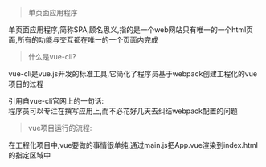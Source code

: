 > 单页面应用程序

单页面应用程序,简称SPA,顾名思义,指的是一个web网站只有唯一的一个html页面,所有的功能与交互都在唯一的一个页面内完成

> 什么是vue-cli?

vue-cli是vue.js开发的标准工具,它简化了程序员基于webpack创建工程化的vue项目的过程

引用自vue-cli官网上的一句话:  
程序员可以专注在撰写应用上,而不必花好几天去纠结webpack配置的问题

> vue项目运行的流程:

在工程化项目中,vue要做的事情很单纯,通过main.js把App.vue渲染到index.html的指定区域中












